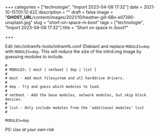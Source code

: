 +++
categories = ["technologie", "Import 2023-04-08 17:32"]
date = 2021-10-15T01:12:42Z
description = ""
draft = false
image = "__GHOST_URL__/content/images/2021/10/heather-gill-6Bo-eIl7390-unsplash.jpg"
slug = "short-on-space-in-boot"
tags = ["technologie", "Import 2023-04-08 17:32"]
title = "Short on space in /boot?"

+++


Edit /etc/initramfs-tools/initramfs.conf (Debian) and replace `MODULES=dep` with `MODULES=dep`. This will reduce the size of the initrd.img image by guessing modules to include.

```text
#
# MODULES: [ most | netboot | dep | list ]
#
# most - Add most filesystem and all harddrive drivers.
#
# dep - Try and guess which modules to load.
#
# netboot - Add the base modules, network modules, but skip block devices.
#
# list - Only include modules from the 'additional modules' list
#

MODULES=dep

```

_PS: Use at your own risk_

